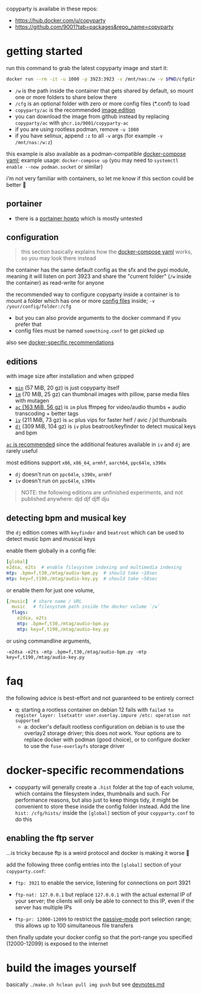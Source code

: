 copyparty is availabe in these repos:
* https://hub.docker.com/u/copyparty
* https://github.com/9001?tab=packages&repo_name=copyparty


# getting started

run this command to grab the latest copyparty image and start it:
```bash
docker run --rm -it -u 1000 -p 3923:3923 -v /mnt/nas:/w -v $PWD/cfgdir:/cfg copyparty/ac
```

* `/w` is the path inside the container that gets shared by default, so mount one or more folders to share below there
* `/cfg` is an optional folder with zero or more config files (*.conf) to load
* `copyparty/ac` is the recommended [image edition](#editions)
* you can download the image from github instead by replacing `copyparty/ac` with `ghcr.io/9001/copyparty-ac`
* if you are using rootless podman, remove `-u 1000`
* if you have selinux, append `:z` to all `-v` args (for example `-v /mnt/nas:/w:z`)

this example is also available as a podman-compatible [docker-compose yaml](https://github.com/9001/copyparty/blob/hovudstraum/docs/examples/docker/basic-docker-compose); example usage: `docker-compose up` (you may need to `systemctl enable --now podman.socket` or similar)

i'm not very familiar with containers, so let me know if this section could be better 🙏


## portainer

* there is a [portainer howto](https://github.com/9001/copyparty/blob/hovudstraum/docs/examples/docker/portainer.md) which is mostly untested


## configuration

> this section basically explains how the [docker-compose yaml](https://github.com/9001/copyparty/blob/hovudstraum/docs/examples/docker/basic-docker-compose) works, so you may look there instead

the container has the same default config as the sfx and the pypi module, meaning it will listen on port 3923 and share the "current folder" (`/w` inside the container) as read-write for anyone

the recommended way to configure copyparty inside a container is to mount a folder which has one or more [config files](https://github.com/9001/copyparty/blob/hovudstraum/docs/example.conf) inside; `-v /your/config/folder:/cfg`

* but you can also provide arguments to the docker command if you prefer that
* config files must be named `something.conf` to get picked up

also see [docker-specific recommendations](#docker-specific-recommendations)


## editions

with image size after installation and when gzipped

* [`min`](https://hub.docker.com/r/copyparty/min) (57 MiB, 20 gz) is just copyparty itself
* [`im`](https://hub.docker.com/r/copyparty/im) (70 MiB, 25 gz) can thumbnail images with pillow, parse media files with mutagen
* [`ac` (163 MiB, 56 gz)](https://hub.docker.com/r/copyparty/ac) is `im` plus ffmpeg for video/audio thumbs + audio transcoding + better tags
* [`iv`](https://hub.docker.com/r/copyparty/iv) (211 MiB, 73 gz) is `ac` plus vips for faster heif / avic / jxl thumbnails
* [`dj`](https://hub.docker.com/r/copyparty/dj) (309 MiB, 104 gz) is `iv` plus beatroot/keyfinder to detect musical keys and bpm

[`ac` is recommended](https://hub.docker.com/r/copyparty/ac) since the additional features available in `iv` and `dj` are rarely useful

most editions support `x86`, `x86_64`, `armhf`, `aarch64`, `ppc64le`, `s390x`
* `dj` doesn't run on `ppc64le`, `s390x`, `armhf`
* `iv` doesn't run on `ppc64le`, `s390x`

> NOTE: the following editions are unfinished experiments, and not published anywhere: djd djf djff dju


## detecting bpm and musical key

the `dj` edition comes with `keyfinder` and `beatroot` which can be used to detect music bpm and musical keys

enable them globally in a config file:
```yaml
[global]
e2dsa, e2ts  # enable filesystem indexing and multimedia indexing
mtp: .bpm=f,t30,/mtag/audio-bpm.py  # should take ~10sec
mtp: key=f,t190,/mtag/audio-key.py  # should take ~50sec
```

or enable them for just one volume,
```yaml
[/music]  # share name / URL
  music   # filesystem path inside the docker volume `/w`
  flags:
    e2dsa, e2ts
    mtp: .bpm=f,t30,/mtag/audio-bpm.py
    mtp: key=f,t190,/mtag/audio-key.py
```

or using commandline arguments,
```
-e2dsa -e2ts -mtp .bpm=f,t30,/mtag/audio-bpm.py -mtp key=f,t190,/mtag/audio-key.py
```


# faq

the following advice is best-effort and not guaranteed to be entirely correct

* q: starting a rootless container on debian 12 fails with `failed to register layer: lsetxattr user.overlay.impure /etc: operation not supported`
  * a: docker's default rootless configuration on debian is to use the overlay2 storage driver; this does not work. Your options are to replace docker with podman (good choice), or to configure docker to use the `fuse-overlayfs` storage driver



# docker-specific recommendations

* copyparty will generally create a `.hist` folder at the top of each volume, which contains the filesystem index, thumbnails and such. For performance reasons, but also just to keep things tidy, it might be convenient to store these inside the config folder instead. Add the line `hist: /cfg/hists/` inside the `[global]` section of your `copyparty.conf` to do this


## enabling the ftp server

...is tricky because ftp is a weird protocol and docker is making it worse 🎉

add the following three config entries into the `[global]` section of your `copyparty.conf`:

* `ftp: 3921` to enable the service, listening for connections on port 3921

* `ftp-nat: 127.0.0.1` but replace `127.0.0.1` with the actual external IP of your server; the clients will only be able to connect to this IP, even if the server has multiple IPs

* `ftp-pr: 12000-12099` to restrict the [passive-mode](http://slacksite.com/other/ftp.html#passive) port selection range; this allows up to 100 simultaneous file transfers

then finally update your docker config so that the port-range you specified (12000-12099) is exposed to the internet


# build the images yourself

basically `./make.sh hclean pull img push` but see [devnotes.md](./devnotes.md)
